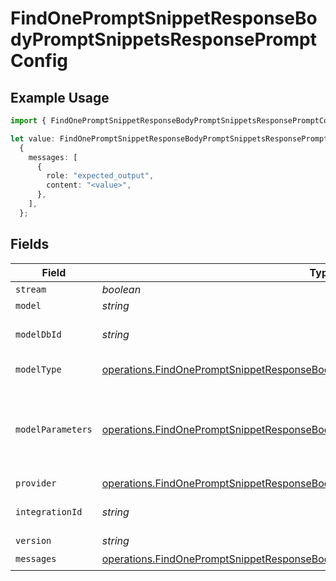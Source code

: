 # FindOnePromptSnippetResponseBodyPromptSnippetsResponsePromptConfig

## Example Usage

```typescript
import { FindOnePromptSnippetResponseBodyPromptSnippetsResponsePromptConfig } from "@orq-ai/node/models/operations";

let value: FindOnePromptSnippetResponseBodyPromptSnippetsResponsePromptConfig =
  {
    messages: [
      {
        role: "expected_output",
        content: "<value>",
      },
    ],
  };
```

## Fields

| Field                                                                                                                                                                                | Type                                                                                                                                                                                 | Required                                                                                                                                                                             | Description                                                                                                                                                                          |
| ------------------------------------------------------------------------------------------------------------------------------------------------------------------------------------ | ------------------------------------------------------------------------------------------------------------------------------------------------------------------------------------ | ------------------------------------------------------------------------------------------------------------------------------------------------------------------------------------ | ------------------------------------------------------------------------------------------------------------------------------------------------------------------------------------ |
| `stream`                                                                                                                                                                             | *boolean*                                                                                                                                                                            | :heavy_minus_sign:                                                                                                                                                                   | N/A                                                                                                                                                                                  |
| `model`                                                                                                                                                                              | *string*                                                                                                                                                                             | :heavy_minus_sign:                                                                                                                                                                   | N/A                                                                                                                                                                                  |
| `modelDbId`                                                                                                                                                                          | *string*                                                                                                                                                                             | :heavy_minus_sign:                                                                                                                                                                   | The id of the resource                                                                                                                                                               |
| `modelType`                                                                                                                                                                          | [operations.FindOnePromptSnippetResponseBodyPromptSnippetsResponseModelType](../../models/operations/findonepromptsnippetresponsebodypromptsnippetsresponsemodeltype.md)             | :heavy_minus_sign:                                                                                                                                                                   | The type of the model                                                                                                                                                                |
| `modelParameters`                                                                                                                                                                    | [operations.FindOnePromptSnippetResponseBodyPromptSnippetsResponseModelParameters](../../models/operations/findonepromptsnippetresponsebodypromptsnippetsresponsemodelparameters.md) | :heavy_minus_sign:                                                                                                                                                                   | Model Parameters: Not all parameters apply to every model                                                                                                                            |
| `provider`                                                                                                                                                                           | [operations.FindOnePromptSnippetResponseBodyPromptSnippetsResponseProvider](../../models/operations/findonepromptsnippetresponsebodypromptsnippetsresponseprovider.md)               | :heavy_minus_sign:                                                                                                                                                                   | N/A                                                                                                                                                                                  |
| `integrationId`                                                                                                                                                                      | *string*                                                                                                                                                                             | :heavy_minus_sign:                                                                                                                                                                   | The id of the resource                                                                                                                                                               |
| `version`                                                                                                                                                                            | *string*                                                                                                                                                                             | :heavy_minus_sign:                                                                                                                                                                   | N/A                                                                                                                                                                                  |
| `messages`                                                                                                                                                                           | [operations.FindOnePromptSnippetResponseBodyPromptSnippetsResponseMessages](../../models/operations/findonepromptsnippetresponsebodypromptsnippetsresponsemessages.md)[]             | :heavy_check_mark:                                                                                                                                                                   | N/A                                                                                                                                                                                  |